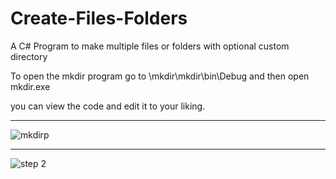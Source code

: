 # Create-Files-Folders
A C# Program to make multiple files or folders with optional custom directory

To open the mkdir program go to \mkdir\mkdir\bin\Debug and then open mkdir.exe

you can view the code and edit it to your liking.

_____________________________________________________________
![mkdirp](https://user-images.githubusercontent.com/80118008/125915163-e9da2d05-dded-4dff-a306-d31c8e6944fe.PNG)
____________________________________________________________
![step 2](https://user-images.githubusercontent.com/80118008/125915185-2aee028c-cd51-4425-a2b3-7b24bac47753.PNG)
